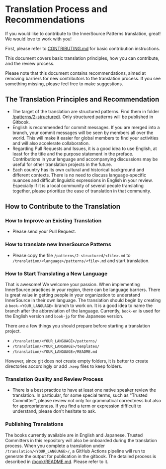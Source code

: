 # Translation Process and Recommendations

If you would like to contribute to the InnerSource Patterns translation, great! We would love to work with you!

First, please refer to [CONTRIBUTING.md](/CONTRIBUTING.md) for basic contribution instructions.

This document covers basic translation principles, how you can contribute, and the review process. 

Please note that this document contains recommendations, aimed at removing barriers for new contributors to the translation process. If you see something missing, please feel free to make suggestions.

## The Translation Principles and Recommendation

- The target of the translation are structured patterns. Find them in folder [/patterns/2-structured/](../patterns/2-structured/). Only structured patterns will be published in Gitbook.
- English is recommended for commit messages. If you are merged into a branch, your commit messages will be seen by members all over the world. This will make it easier for global members to find your activities and will also accelerate collaboration.
- Regarding Pull Requests and Issues, it is a good idea to use English, at least for the title and the purpose statement in the preface. Contributions in your language and accompanying discussions may be useful for other translation projects in the future.
- Each country has its own cultural and historical background and different contexts. There is no need to discuss language-specific nuances and difficult linguistic expressions in English in your review. Especially if it is a local community of several people translating together, please prioritize the ease of translation in that community.

## How to Contribute to the Translation

### How to Improve an Existing Translation

- Please send your Pull Request.

### How to translate new InnerSource Patterns

- Please copy the file `/patterns/2-structured/<file>.md` to `/translation/<language>/patterns/<file>.md` and start translation.

### How to Start Translating a New Language

That is awesome! We welcome your passion. When implementing InnerSource practices in your region, there can be language barriers. There is great value in getting people in your organization to understand InnerSource in their own language. The translation should begin by creating a ```book-<YOUR_LANGUAGE>``` branch to work on. It is a good idea to name the branch after the abbreviation of the language. Currently, ```book-en``` is used for the English version and ```book-jp``` for the Japanese version.

There are a few things you should prepare before starting a translation project.

- ```/translation/<YOUR_LANGUAGE>/patterns/```
- ```/translation/<YOUR_LANGUAGE>/templates/```
- ```/translation/<YOUR_LANGUAGE>/README.md```

However, since git does not create empty folders, it is better to create directories accordingly or add ```.keep``` files to keep folders.

### Translation Quality and Review Process

- There is a best practice to have at least one native speaker review the translation. In particular, for some special terms, such as "Trusted Committer", please review not only for grammatical correctness but also for appropriateness. If you find a term or expression difficult to understand, please don't hesitate to ask.

### Publishing Translations

The books currently available are in English and Japanese. Trusted Committers in this repository will also be onboarded during the translation process. When you complete a translation under ```/translation/<YOUR_LANGUAGE>/```, a GitHub Actions pipeline will run to generate the output for publication in the gitbook. The detailed process is described in [/book/README.md](/book/README.md). Please refer to it.
